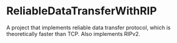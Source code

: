 # ReliableDataTransferWithRIP
A project that implements reliable data transfer protocol, which is theoretically faster than TCP. Also implements RIPv2.

